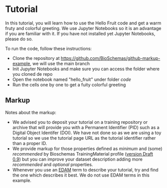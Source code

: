 # Tutorial

In this tutorial, you will learn how to use the Hello Fruit code and get a warm fruty and colorful greeting. We use Jupyter Notebooks so it is an advantage if you are familiar with it.
If you have not installed yet Jupyter Notebooks, please do so. 

To run the code, follow these instructions:
* Clone the repository at https://github.com/BioSchemas/github-markup-example, we will use the main branch
* Init Jupyter Notebooks and make sure you can access the folder where you cloned de repo
* Open the notebook named "hello_fruit" under folder *code*
* Run the cells one by one to get a fuity colorful greeting

## Markup

Notes about the markup: 
* We advised you to deposit your tutorial on a training repository or archive that will provide you with a Permanent Identifier (PID) such as a Digital Object Identifer (DOI). We have not done so as we are using a toy tutorial so we use the tutorial page URL as the tutorial identifier rather than a proper ID.
* We provide markup for those properties defined as *minimum* and (some) *recommended* by Bioschemas TrainingMaterial profile ([version Draft 0.9](https://bioschemas.org/profiles/TrainingMaterial/0.9-DRAFT-2020_12_08)) but you can improve your dataset description adding more *recommended* and *optional* properties.
* Whenever you use an [EDAM](https://edamontology.org/) term to describe your tutorial, try and find the one which describes it best. We do not use EDAM terms in this example.


<script type="application/ld+json">
  { 
    "@context": "https://schema.org", 
    "@type": "LearningResource",
    "@id": "https://bioschemas.org/github-markup-example/tutorial.html",
    "http://purl.org/dc/terms/conformsTo": "https://bioschemas.org/profiles/TrainingMaterial/0.9-DRAFT-2020_12_08", 

    "description": "Toy tutorial used as an example on how to add Bioschemas markup to your tutorials",
    "keywords": "Sample tutorial, Jupyter Notebook, Bioschemas, markup",
    "name": "Hello fruit tutorial",

    "audience": {
      "@type": "Audience",
      "audienceType": "Python learners" 
    },
    "author": {
      "@type": "Person",
      "@id": "https://orcid.org/0000-0003-3986-0510",
      "familyName": "Castro",
      "givenName": "Leyla Jael"
    },
    "competencyRequired": "Jupyter notebooks",
    "educationalLevel": "Beginner",
    "identifier": "https://bioschemas.org/github-markup-example/tutorial.html", 
    "inLanguage": ["en-US"],
    "learningResourceType": ["guideline"],
    "license": "https://creativecommons.org/licenses/by/4.0/",
    "mentions": [
      {
        "@type": "SoftwareApplication",
        "@id": "https://github.com/BioSchemas/github-markup-example"
      },{
        "@type": "Dataset",
        "@id": "https://github.com/BioSchemas/github-markup-example/blob/main/data/sample.csv"
      }
    ],
    "teaches": [
      "The student will be able to run a Jupyter Notebook"
    ],
    "url": "https://bioschemas.org/github-markup-example/tutorial.html"
    
  }
</script>